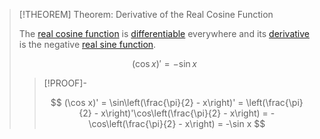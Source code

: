 >[!THEOREM] Theorem: Derivative of the Real Cosine Function
>
>The [real cosine function](Real%20Cosine%20Function.md) is [differentiable](../../Differentiation/Differentiability%20of%20Real%20Functions.md) everywhere and its [derivative](../../Differentiation/Differentiability%20of%20Real%20Functions.md) is the negative [real sine function](../Real%20Sine%20Function/Real%20Sine%20Function.md).
>
>$$
>(\cos x)' = -\sin x
>$$
>
>>[!PROOF]-
>>
>>$$
>>(\cos x)' = \sin\left(\frac{\pi}{2} - x\right)' = \left(\frac{\pi}{2} - x\right)'\cos\left(\frac{\pi}{2} - x\right) = -\cos\left(\frac{\pi}{2} - x\right) = -\sin x
>>$$
>>
>
